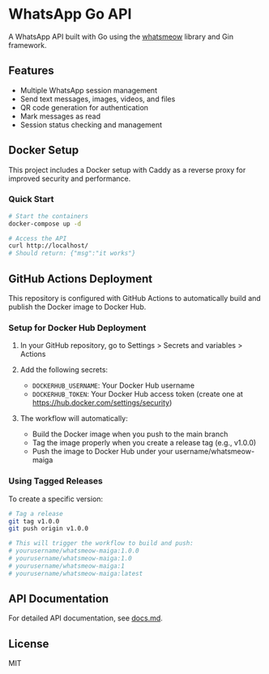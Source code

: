 # WhatsApp Go API

A WhatsApp API built with Go using the [whatsmeow](https://github.com/tulir/whatsmeow) library and Gin framework.

## Features

- Multiple WhatsApp session management
- Send text messages, images, videos, and files
- QR code generation for authentication
- Mark messages as read
- Session status checking and management

## Docker Setup

This project includes a Docker setup with Caddy as a reverse proxy for improved security and performance.

### Quick Start

```bash
# Start the containers
docker-compose up -d

# Access the API
curl http://localhost/
# Should return: {"msg":"it works"}
```

## GitHub Actions Deployment

This repository is configured with GitHub Actions to automatically build and publish the Docker image to Docker Hub.

### Setup for Docker Hub Deployment

1. In your GitHub repository, go to Settings > Secrets and variables > Actions
2. Add the following secrets:
   - `DOCKERHUB_USERNAME`: Your Docker Hub username
   - `DOCKERHUB_TOKEN`: Your Docker Hub access token (create one at https://hub.docker.com/settings/security)

3. The workflow will automatically:
   - Build the Docker image when you push to the main branch
   - Tag the image properly when you create a release tag (e.g., v1.0.0)
   - Push the image to Docker Hub under your username/whatsmeow-maiga

### Using Tagged Releases

To create a specific version:

```bash
# Tag a release
git tag v1.0.0
git push origin v1.0.0

# This will trigger the workflow to build and push:
# yourusername/whatsmeow-maiga:1.0.0
# yourusername/whatsmeow-maiga:1.0
# yourusername/whatsmeow-maiga:1
# yourusername/whatsmeow-maiga:latest
```

## API Documentation

For detailed API documentation, see [docs.md](docs.md).

## License

MIT 